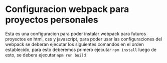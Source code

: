 # Configuracion webpack para proyectos personales

Esta es una configuracion para poder instalar webpack para futuros proyectos en html, css y javascript, para poder usar las configuraciones del webpack se deberan ejecutar los siguientes comandos en el orden establecido, para esto deberemos primero ejecutar ```npm install``` luego de esto, se debera ejecutar ```npm run build```